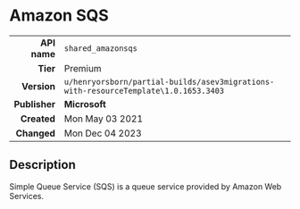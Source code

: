 # Amazon SQS
| | |
|-:|-|
|**API name**|`shared_amazonsqs`|
|**Tier**|Premium|
|**Version**|`u/henryorsborn/partial-builds/asev3migrations-with-resourceTemplate\1.0.1653.3403`|
|**Publisher**|**Microsoft**|
|**Created**|Mon May 03 2021|
|**Changed**|Mon Dec 04 2023|

## Description
Simple Queue Service (SQS) is a queue service provided by Amazon Web Services.
